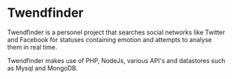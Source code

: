 Twendfinder 
=========

Twendfinder is a personel project that searches social networks like Twitter and Facebook for statuses containing emotion and attempts to analyse them in real time. 

Twendfinder makes use of PHP, NodeJs, various API's and datastores such as Mysql and MongoDB.
